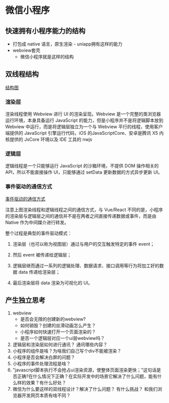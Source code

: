 # 微信小程序

## 快速拥有小程序能力的结构

- 打包成 native 语言，原生渲染  - uniapp拥有这样的能力
- webview套壳
    - 微信小程序就是这样的结构

## 双线程结构

[结构图](https://eux-public.bj.bcebos.com/2018/08/15/tgy-wx-k.jpg)

### 渲染层

渲染线程使用 Webview 进行 UI 的渲染呈现。Webview 是一个完整的类浏览器运行环境，本身具备运行 JavaScript 的能力，但是小程序并不是将逻辑脚本放到 Webview 中运行，而是将逻辑层独立为一个与 Webview 平行的线程，使用客户端提供的 JavaScript 引擎运行代码，iOS 的JavaScriptCore、安卓是腾讯 X5 内核提供的 JsCore 环境以及 IDE 工具的 nwjs 

### 逻辑层

逻辑线程是一个只能够运行 JavaScript 的沙箱环境，不提供 DOM 操作相关的 API，所以不能直接操作 UI，只能够通过 setData 更新数据的方式异步更新 UI。

### 事件驱动的通信方式

[事件驱动的通信方式](https://img2020.cnblogs.com/blog/595796/202105/595796-20210517181813421-1609752624.png)

注意上图渲染线程和逻辑线程之间的通信方式，与 Vue/React 不同的是，小程序的渲染层与逻辑层之间的通信并不是在两者之间直接传递数据或事件，而是由 Native 作为中间媒介进行转发。

整个过程是典型的事件驱动模式：

1. 渲染层（也可以称为视图层）通过与用户的交互触发特定的事件 event；

2. 然后 event 被传递给逻辑层；

3. 逻辑层继而通过一系列的逻辑处理、数据请求、接口调用等行为将加工好的数据 data 传递给渲染层；

4. 最后渲染层将 data 渲染为可视化的 UI。

## 产生独立思考

1. webview
   - 是否会无限的创建新的webview?
   - 如何销毁？创建的丝滑动画怎么产生？
   - 小程序如何快速打开一个页面渲染的？
   - 是否一个逻辑层对应一个ui层webview吗？  
2. 逻辑层和渲染层如何进行通讯？ 通讯哪些内容？
3. 小程序的组件是啥？为啥我们自己写个div不能被渲染？
4. 小程序是否会解决白屏的问题？
5. 小程序的事件处理流程是啥？
6. "javascript脚本执行不会抢占ui渲染资源，使整体页面渲染更快；"这句话是否正确?在什么情况下正确？在实际开发中的场景它解决了什么问题，能有什么样的效果？有什么好处？
7. 微信为什么要这样的双线程设计？解决了什么问题？ 有什么挑战？ 和我们浏览器开发网页本质有啥不同？
  